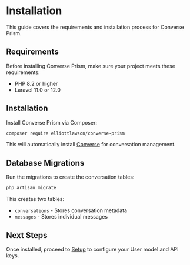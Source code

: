 # Installation

This guide covers the requirements and installation process for Converse Prism.

## Requirements

Before installing Converse Prism, make sure your project meets these requirements:

- PHP 8.2 or higher
- Laravel 11.0 or 12.0

## Installation

Install Converse Prism via Composer:

```bash
composer require elliottlawson/converse-prism
```

This will automatically install [Converse](https://github.com/elliottlawson/converse) for conversation management.

## Database Migrations

Run the migrations to create the conversation tables:

```bash
php artisan migrate
```

This creates two tables:
- `conversations` - Stores conversation metadata
- `messages` - Stores individual messages

## Next Steps

Once installed, proceed to [Setup](setup.md) to configure your User model and API keys. 
